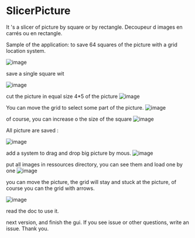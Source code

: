 # SlicerPicture
It 's a slicer of picture by square or by rectangle. Decoupeur d images en carrés ou en rectangle.


Sample of the application: to save 64 squares of the picture with a grid location system.

![image](https://github.com/user-attachments/assets/200f71b9-4714-427d-a526-7303a23551a8)

save a single square wit

![image](https://github.com/user-attachments/assets/a8646543-36eb-41ad-9b8c-e4318200ea7b)

cut the picture in equal size 4*5 of the picture
![image](https://github.com/user-attachments/assets/26c37a7f-f79c-479a-8414-cfa2cc53a8dd)

You can move the grid to select some part of the picture.
![image](https://github.com/user-attachments/assets/4ab912d8-aa64-4112-b3e3-0d27686c495b)

of course, you can increase o the size of the square
![image](https://github.com/user-attachments/assets/d5d98b2a-fb65-4766-9877-ebef2c0617cf)

All picture are saved :

![image](https://github.com/user-attachments/assets/0ff3af76-9c75-4079-a68c-e476da3df5da)

add a system to drag and drop big picture by mous.
![image](https://github.com/user-attachments/assets/d9f25523-8b3d-4db8-a670-5b316d2e3597)

put all images in ressources directory, you can see them and load one by one
![image](https://github.com/user-attachments/assets/5cdedd98-62b7-416e-b671-0969223265b0)

you can move the picture, the grid will stay and stuck at the picture, of course you can the grid
with arrows.

![image](https://github.com/user-attachments/assets/32dbca57-e900-41dc-abc9-1f5374ce2df5)


read the doc to use it.

next version, and finish the gui. If you see issue or other questions, write an issue. Thank you.

